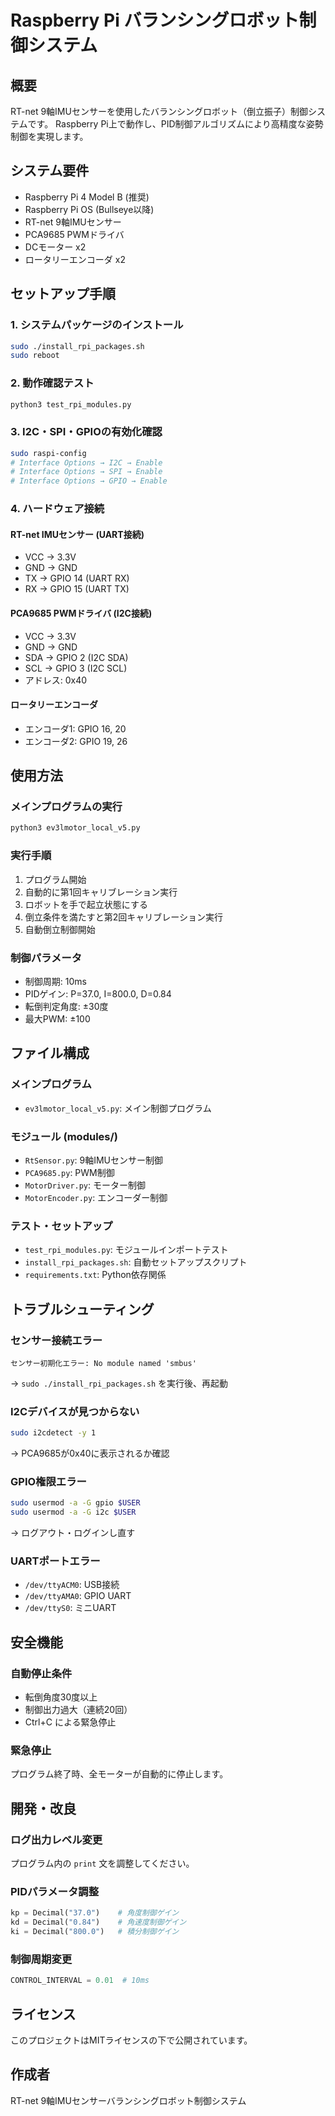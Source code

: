 # Raspberry Pi バランシングロボット制御システム

## 概要
RT-net 9軸IMUセンサーを使用したバランシングロボット（倒立振子）制御システムです。
Raspberry Pi上で動作し、PID制御アルゴリズムにより高精度な姿勢制御を実現します。

## システム要件
- Raspberry Pi 4 Model B (推奨)
- Raspberry Pi OS (Bullseye以降)
- RT-net 9軸IMUセンサー
- PCA9685 PWMドライバ
- DCモーター x2
- ロータリーエンコーダ x2

## セットアップ手順

### 1. システムパッケージのインストール
```bash
sudo ./install_rpi_packages.sh
sudo reboot
```

### 2. 動作確認テスト
```bash
python3 test_rpi_modules.py
```

### 3. I2C・SPI・GPIOの有効化確認
```bash
sudo raspi-config
# Interface Options → I2C → Enable
# Interface Options → SPI → Enable  
# Interface Options → GPIO → Enable
```

### 4. ハードウェア接続
#### RT-net IMUセンサー (UART接続)
- VCC → 3.3V
- GND → GND
- TX → GPIO 14 (UART RX)
- RX → GPIO 15 (UART TX)

#### PCA9685 PWMドライバ (I2C接続)
- VCC → 3.3V
- GND → GND
- SDA → GPIO 2 (I2C SDA)
- SCL → GPIO 3 (I2C SCL)
- アドレス: 0x40

#### ロータリーエンコーダ
- エンコーダ1: GPIO 16, 20
- エンコーダ2: GPIO 19, 26

## 使用方法

### メインプログラムの実行
```bash
python3 ev3lmotor_local_v5.py
```

### 実行手順
1. プログラム開始
2. 自動的に第1回キャリブレーション実行
3. ロボットを手で起立状態にする
4. 倒立条件を満たすと第2回キャリブレーション実行
5. 自動倒立制御開始

### 制御パラメータ
- 制御周期: 10ms
- PIDゲイン: P=37.0, I=800.0, D=0.84
- 転倒判定角度: ±30度
- 最大PWM: ±100

## ファイル構成

### メインプログラム
- `ev3lmotor_local_v5.py`: メイン制御プログラム

### モジュール (modules/)
- `RtSensor.py`: 9軸IMUセンサー制御
- `PCA9685.py`: PWM制御
- `MotorDriver.py`: モーター制御
- `MotorEncoder.py`: エンコーダー制御

### テスト・セットアップ
- `test_rpi_modules.py`: モジュールインポートテスト
- `install_rpi_packages.sh`: 自動セットアップスクリプト
- `requirements.txt`: Python依存関係

## トラブルシューティング

### センサー接続エラー
```
センサー初期化エラー: No module named 'smbus'
```
→ `sudo ./install_rpi_packages.sh` を実行後、再起動

### I2Cデバイスが見つからない
```bash
sudo i2cdetect -y 1
```
→ PCA9685が0x40に表示されるか確認

### GPIO権限エラー
```bash
sudo usermod -a -G gpio $USER
sudo usermod -a -G i2c $USER
```
→ ログアウト・ログインし直す

### UARTポートエラー
- `/dev/ttyACM0`: USB接続
- `/dev/ttyAMA0`: GPIO UART
- `/dev/ttyS0`: ミニUART

## 安全機能

### 自動停止条件
- 転倒角度30度以上
- 制御出力過大（連続20回）
- Ctrl+C による緊急停止

### 緊急停止
プログラム終了時、全モーターが自動的に停止します。

## 開発・改良

### ログ出力レベル変更
プログラム内の `print` 文を調整してください。

### PIDパラメータ調整
```python
kp = Decimal("37.0")    # 角度制御ゲイン
kd = Decimal("0.84")    # 角速度制御ゲイン  
ki = Decimal("800.0")   # 積分制御ゲイン
```

### 制御周期変更
```python
CONTROL_INTERVAL = 0.01  # 10ms
```

## ライセンス
このプロジェクトはMITライセンスの下で公開されています。

## 作成者
RT-net 9軸IMUセンサーバランシングロボット制御システム
